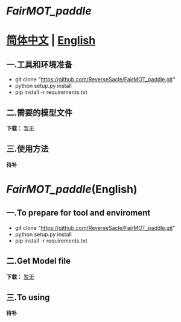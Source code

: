 **_FairMOT_paddle_**
===
**[简体中文]() | [English](https://github.com/ReverseSacle/FairMOT_paddle/blob/main/README_English.md)**
===

一.工具和环境准备
---
* git clone "https://github.com/ReverseSacle/FairMOT_paddle.git"
* python setup.py install
* pip install -r requirements.txt

二.需要的模型文件
---
**下载：** [暂无]()

三.使用方法
---
**待补**






**_FairMOT_paddle_**(English)
===

一.To prepare for tool and enviroment
---
* git clone "https://github.com/ReverseSacle/FairMOT_paddle.git"
* python setup.py install
* pip install -r requirements.txt

二.Get Model file
---
**下载：** [暂无]()

三.To using
---
**待补**













